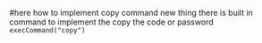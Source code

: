 #here how to implement copy command new thing 
there is built in command to implement the copy the code or password 
`execCommand("copy")`